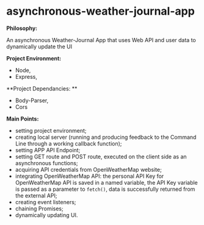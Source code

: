 # asynchronous-weather-journal-app

**Philosophy:**

An asynchronous Weather-Journal App that uses Web API and user data to dynamically update the UI 

**Project Environment:**

- Node,
- Express, 

**Project Dependancies: **

- Body-Parser, 
- Cors

**Main Points:** 
- setting project environment;
- creating local server (running and producing feedback to the Command Line through a working callback function);
- setting APP API Endpoint;
- setting GET route and POST route, executed on the client side as an asynchronous functions;
- acquiring API credentials from OpenWeatherMap website;
- integrating OpenWeatherMap API: the personal API Key for OpenWeatherMap API is saved in a named  variable, the API Key variable is passed as a parameter to `fetch()`, data is successfully returned from the external API;
- creating event listeners;
- chaining Promises;
- dynamically updating UI.
